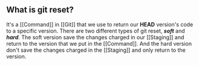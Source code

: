 ## What is git reset?

It's a [[Command]] in [[Git]] that we use to return our **HEAD** version's code to a specific version. There are two different types of git reset, ***soft*** and ***hard***. The soft version save the changes charged in our [[Staging]] and return to the version that we put in the [[Command]]. And the hard version don't save the changes charged in the [[Staging]] and only return to the version. 
 

